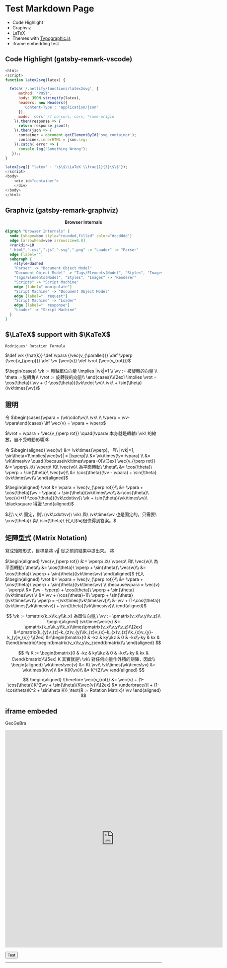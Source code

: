 # Test Markdown Page

* Code Highlight
* Graphviz
* LaTeX
* Themes with [Typographic.js](https://kyleamathews.github.io/typography.js/)
* iframe embedding test

## Code Highlight (gatsby-remark-vscode)

```javascript
<html>
<script>
function latex2svg(latex) {

  fetch('/.netlify/functions/latex2svg', {
      method: 'POST',
      body: JSON.stringify(latex),
      headers: new Headers({
        'Content-Type': 'application/json'
      }),
      mode: 'cors' // no-cors, cors, *same-origin
    }).then(response => {
      return response.json();
    }).then(json => {
      container = document.getElementById('svg_container');
      container.innerHTML = json.svg;
    }).catch( error => {
      console.log("Something Wrong");
   });;
}

latex2svg({ "latex" : '\$\$\\LaTeX \\frac{1}{3}\$\$'});
</script>
<body>
    <div id="container">
    </div>
</body>
</html>
```

## Graphviz (gatsby-remark-graphviz)

<center><b>Browser Internals</b></center>

```dot
digraph "Browser Internals" {
  node [shape=box style="rounded,filled" color="#ccdddd"]
  edge [arrowhead=vee arrowsize=0.8]
  #rankdir=LR
  ".html",".css",".js",".svg",".png" -> "Loader" -> "Parser" 
  edge [label=""]
  subgraph {
    #style=dashed
    "Parser" -> "Document Object Model"
    "Document Object Model" -> "Tags/Elements(Node)", "Styles", "Images", "Scripts"
    "Tags/Elements(Node)", "Styles", "Images" -> "Renderer"
    "Scripts" -> "Script Machine"
    edge [label=" manipulate"]
    "Script Machine" -> "Document Object Model"
    edge [label="  request"]
    "Script Machine" -> "Loader"
    edge [label="  response"]
    "Loader" -> "Script Machine"
  }
}
```

## $\LaTeX$ support with $\KaTeX$

    Rodrigues' Rotation Formula

$\def \vk {\hat{k}}
\def \vpara {\vec{v_{\parallel}}}
\def \vperp {\vec{v_{\perp}}}
\def \vv {\vec{v}}
\def \vrot {\vec{v_{rot}}}$

$\begin{cases}
\vk := 轉軸單位向量 \implies |\vk|=1 \\
\vv := 被旋轉的向量 \\
\theta :=旋轉角\\
\vrot := 旋轉後的向量\\
\end{cases}\\[2ex]
\implies
\vrot = \cos{\theta}\ \vv + (1-\cos{\theta})(\vk\cdot \vv)\ \vk\ + \sin{\theta}(\vk\times{\vv})$

## 證明

令 $\begin{cases}\vpara = (\vk\cdot\vv)\ \vk\ \\
\vperp = \vv-\vpara\end{cases}
\iff \vec{v} = \vpara + \vperp$

$\vrot = \vpara + \vec{v_{\perp rot}} \quad(\vpara\ 本身就是轉軸\ \vk\ 的縮放，自不受轉動影響)$

令
$\begin{aligned}
\vec{w} &:= \vk\times{\vperp}，且\ |\vk|=1, \sin\theta=1\implies|\vec{w}| = |\vperp|\\
&= \vk\times(\vv-\vpara) \\
&= \vk\times\vv \quad(\because\vk\times\vpara=0)\\[3ex]
\vec{v_{\perp rot}} &:= \vperp\ 以\ \vperp\ 和\ \vec{w}\ 為平面轉動\ \theta\\
&= \cos{\theta}\ \vperp + \sin{\theta}\ \vec{w}\\
&= \cos{\theta}(\vv - \vpara) + \sin{\theta}(\vk\times\vv)\\
\end{aligned}$

$\begin{aligned}
\vrot &= \vpara + \vec{v_{\perp rot}}\\
&= \vpara + \cos{\theta}(\vv - \vpara) + \sin{\theta}(\vk\times\vv)\\
&=\cos{\theta}\ \vec{v}+(1-\cos{\theta})(\vk\cdot\vv)\ \vk + \sin{\theta}(\vk\times\vv)\ \blacksquare 得證
\end{aligned}$

$若\ v,k\ 固定，則\ (\vk\cdot\vv)\ \vk\ 與\ \vk\times\vv 也是固定的，只需要\ \cos{\theta}\ 與\ \sin{\theta}\ 代入即可很快得到答案。$
 
## 矩陣型式 (Matrix Notation)

寫成矩陣形式，目標是將 $\vec{v}$ 從之前的結果中提出來。
將

$\begin{aligned}
\vec{v_{\perp rot}} &:= \vperp\ 以\ \vperp\ 和\ \vec{w}\ 為平面轉動\ \theta\\
&= \cos{\theta}\ \vperp + \sin{\theta}\ \vec{w}\\
&= \cos{\theta}\ \vperp + \sin{\theta}(\vk\times\vv)
\end{aligned}$
代入
$\begin{aligned}
\vrot &= \vpara + \vec{v_{\perp rot}}\\
&= \vpara + \cos{\theta}\ \vperp + \sin{\theta}(\vk\times\vv) \\
\because\vpara = \vec{v} - \vperp\\
&= (\vv - \vperp) + \cos{\theta}\ \vperp + \sin{\theta}(\vk\times\vv) \\
&= \vv + (\cos{\theta}-1)\ \vperp + \sin{\theta}(\vk\times\vv)\\
\vperp = -(\vk\times(\vk\times\vv))\\
&=\vv + (1-\cos{\theta})(\vk\times(\vk\times\vv)) + \sin{\theta}(\vk\times\vv)\\
\end{aligned}$

$$
\vk := \pmatrix{k_x\\k_y\\k_x} 為單位向量,\ 
\vv := \pmatrix{v_x\\v_y\\v_z}\\
\begin{aligned}
\vk\times\vec{v} &= \pmatrix{k_x\\k_y\\k_x}\times\pmatrix{v_x\\v_y\\v_z}\\[2ex]
&=\pmatrix{k_{y}v_{z}-k_{z}v_{y}\\k_{z}v_{x}-k_{x}v_{z}\\k_{x}v_{y}-k_{y}v_{x}} \\[2ex]
&=\begin{bmatrix}0 & -kz & ky\\kz & 0 & -kx\\-ky & kx & 0\end{bmatrix}\begin{bmatrix}v_x\\v_y\\v_z\end{bmatrix}\\
\end{aligned}
$$

$$
令 K := \begin{bmatrix}0 & -kz & ky\\kz & 0 & -kx\\-ky & kx & 0\end{bmatrix}\\[5ex]
K 其實就是\ \vk\ 對任何向量作外積的矩陣，因此\\ 
\begin{aligned}
\vk\times\vec{v} &= K\ \vv\\
\vk\times(\vk\times\vv) &= \vk\times(K\vv)\\ 
&= K(K\vv)\\
&= K^{2}\vv
\end{aligned}
$$

$$
\begin{aligned}
\therefore
\vec{v_{rot}} &= \vec{v} + (1-\cos{\theta})K^2\vv + \sin{\theta}(K\vec{v})\\[2ex]
&= \underbrace{(I + (1-\cos\theta)K^2 + \sin\theta K)}_\text{R := Rotation Matrix}\ \vv
\end{aligned}
$$

## iframe embeded

GeoGeBra

<iframe scrolling="no" title="" src="https://www.geogebra.org/material/iframe/id/fsupg4wm/width/700/height/800/border/888888/sfsb/false/smb/false/stb/false/stbh/false/ai/false/asb/false/sri/false/rc/false/ld/false/sdz/true/ctl/false" width="700px" height="700px" style="border:0px;"></iframe>


<script id='hello'>
    console.log('test')
</script>

<button onclick="console.log('dddd')">Test</button>

---